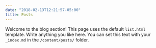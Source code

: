 ```yaml
---
date: "2018-02-13T12:21:57-05:00"
title: Posts
---
```


Welcome to the blog section! This page uses the default `list.html` template. Write anything you like here. You can set this text with your `_index.md` in the `/content/posts/` folder.